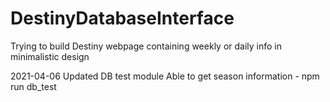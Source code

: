 # DestinyDatabaseInterface
Trying to build Destiny webpage containing weekly or daily info in minimalistic design


2021-04-06
Updated DB test module
Able to get season information - npm run db_test